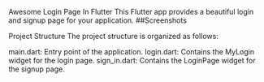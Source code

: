 Awesome Login Page In Flutter
This Flutter app provides a beautiful login and signup page for your application.
##Screenshots


Project Structure
The project structure is organized as follows:

main.dart: Entry point of the application.
login.dart: Contains the MyLogin widget for the login page.
sign_in.dart: Contains the LoginPage widget for the signup page.
